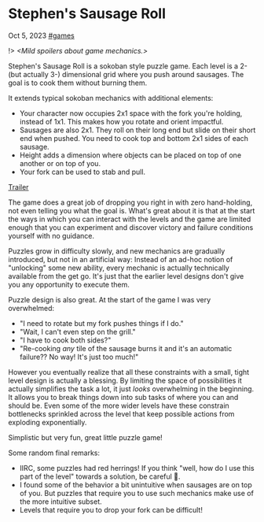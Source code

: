 # Stephen's Sausage Roll

<span class="date">Oct 5, 2023</span>
<span class="tags">[#games](/blog/#games)</span>

!> _\<Mild spoilers about game mechanics.\>_

Stephen's Sausage Roll is a sokoban style puzzle game.
Each level is a 2- (but actually 3-) dimensional grid where you push around sausages.
The goal is to cook them without burning them.

It extends typical sokoban mechanics with additional elements:
- Your character now occupies 2x1 space with the fork you're holding, instead of 1x1.
  This makes how you rotate and orient impactful.
- Sausages are also 2x1.
  They roll on their long end but slide on their short end when pushed.
  You need to cook top and bottom 2x1 sides of each sausage.
- Height adds a dimension where objects can be placed on top of one another or on top of you.
- Your fork can be used to stab and pull.

[Trailer](https://www.youtube.com/embed/lCNqYLGwqxU ':include :type=iframe class=video frameborder=0 allowfullscreen')

The game does a great job of dropping you right in with zero hand-holding, not even telling you what the goal is.
What's great about it is that at the start the ways in which you can interact with the levels and the game are limited enough that you can experiment and discover victory and failure conditions yourself with no guidance.

Puzzles grow in difficulty slowly, and new mechanics are gradually introduced, but not in an artificial way:
Instead of an ad-hoc notion of "unlocking" some new ability, every mechanic is actually technically available from the get go.
It's just that the earlier level designs don't give you any opportunity to execute them.

Puzzle design is also great.
At the start of the game I was very overwhelmed:
- "I need to rotate but my fork pushes things if I do."
- "Wait, I can't even step on the grill."
- "I have to cook both sides?"
- "Re-cooking _any_ tile of the sausage burns it and it's an automatic failure?? No way! It's just too much!"

However you eventually realize that all these constraints with a small, tight level design is actually a blessing.
By limiting the space of possibilities it actually simplifies the task a lot, it just _looks_ overwhelming in the beginning.
It allows you to break things down into sub tasks of where you can and should be.
Even some of the more wider levels have these constrain bottlenecks sprinkled across the level that keep possible actions from exploding exponentially.

Simplistic but very fun, great little puzzle game!

Some random final remarks:
- IIRC, some puzzles <span class="spoiler">had red herrings! If you think "well, how do I use this part of the level" towards a solution,</span> be careful 🤣.
- I found some of the behavior a bit unintuitive when sausages are on top of you. But puzzles that require you to use such mechanics make use of the more intuitive subset.
- Levels that require <span class="spoiler">you to drop your fork</span> can be difficult!


<div class="comments-div">
<giscus-widget
  id="/blog/sausage"
  repo="oir/oir.github.io"
  repoid="MDEwOlJlcG9zaXRvcnk5Nzk5Nzc3Ng=="
  category="Blog comments"
  categoryid="DIC_kwDOBddT0M4CZwjU"
  mapping="specific"
  term="Stephen's Sausage Roll"
  reactionsenabled="1"
  emitmetadata="0"
  inputposition="bottom"
  theme="https://wtimesx.com/styles/comments.css"
  lang="en"
  loading="lazy"
/>
</div>

